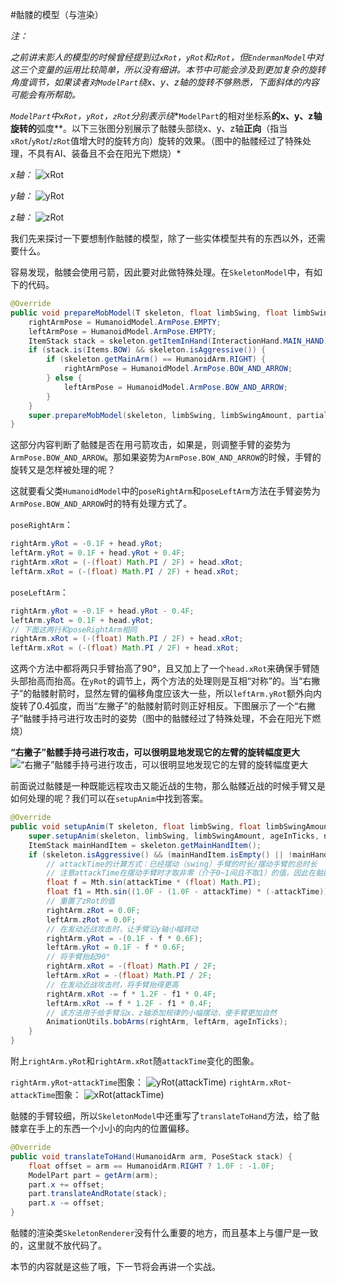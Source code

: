 #骷髅的模型（与渲染）

*注：*  

*之前讲末影人的模型的时候曾经提到过`xRot`，`yRot`和`zRot`，但`EndermanModel`中对这三个变量的运用比较简单，所以没有细讲。本节中可能会涉及到更加复杂的旋转角度调节，如果读者对`ModelPart`绕x、y、z轴的旋转不够熟悉，下面斜体的内容可能会有所帮助。*

*`ModelPart`中`xRot`，`yRot`，`zRot`分别表示绕**`ModelPart`的相对坐标系**的x、y、z轴旋转的**弧度**。以下三张图分别展示了骷髅头部绕x、y、z轴**正向**（指当`xRot`/`yRot`/`zRot`值增大时的旋转方向）旋转的效果。（图中的骷髅经过了特殊处理，不具有AI、装备且不会在阳光下燃烧）*  

*x轴：*
![xRot](images/xRot.webp)

*y轴：*
![yRot](images/yRot.webp)

*z轴：*
![zRot](images/zRot.webp)

我们先来探讨一下要想制作骷髅的模型，除了一些实体模型共有的东西以外，还需要什么。  

容易发现，骷髅会使用弓箭，因此要对此做特殊处理。在`SkeletonModel`中，有如下的代码。
```java
@Override
public void prepareMobModel(T skeleton, float limbSwing, float limbSwingAmount, float partialTicks) {
    rightArmPose = HumanoidModel.ArmPose.EMPTY;
    leftArmPose = HumanoidModel.ArmPose.EMPTY;
    ItemStack stack = skeleton.getItemInHand(InteractionHand.MAIN_HAND);
    if (stack.is(Items.BOW) && skeleton.isAggressive()) {
        if (skeleton.getMainArm() == HumanoidArm.RIGHT) {
            rightArmPose = HumanoidModel.ArmPose.BOW_AND_ARROW;
        } else {
            leftArmPose = HumanoidModel.ArmPose.BOW_AND_ARROW;
        }
    }
    super.prepareMobModel(skeleton, limbSwing, limbSwingAmount, partialTicks);
}
```
这部分内容判断了骷髅是否在用弓箭攻击，如果是，则调整手臂的姿势为`ArmPose.BOW_AND_ARROW`。那如果姿势为`ArmPose.BOW_AND_ARROW`的时候，手臂的旋转又是怎样被处理的呢？

这就要看父类`HumanoidModel`中的`poseRightArm`和`poseLeftArm`方法在手臂姿势为`ArmPose.BOW_AND_ARROW`时的特有处理方式了。   

`poseRightArm`：
```java
rightArm.yRot = -0.1F + head.yRot;
leftArm.yRot = 0.1F + head.yRot + 0.4F;
rightArm.xRot = (-(float) Math.PI / 2F) + head.xRot;
leftArm.xRot = (-(float) Math.PI / 2F) + head.xRot;
```

`poseLeftArm`：
```java
rightArm.yRot = -0.1F + head.yRot - 0.4F;
leftArm.yRot = 0.1F + head.yRot;
// 下面这两行和poseRightArm相同
rightArm.xRot = (-(float) Math.PI / 2F) + head.xRot;
leftArm.xRot = (-(float) Math.PI / 2F) + head.xRot;
```

这两个方法中都将两只手臂抬高了90°，且又加上了一个`head.xRot`来确保手臂随头部抬高而抬高。在`yRot`的调节上，两个方法的处理则是互相“对称”的。当“右撇子”的骷髅射箭时，显然左臂的偏移角度应该大一些，所以`leftArm.yRot`额外向内旋转了0.4弧度，而当“左撇子”的骷髅射箭时则正好相反。下图展示了一个“右撇子”骷髅手持弓进行攻击时的姿势（图中的骷髅经过了特殊处理，不会在阳光下燃烧）  

**“右撇子”骷髅手持弓进行攻击，可以很明显地发现它的左臂的旋转幅度更大**
![“右撇子”骷髅手持弓进行攻击，可以很明显地发现它的左臂的旋转幅度更大](images/right-handed.webp)

前面说过骷髅是一种既能远程攻击又能近战的生物，那么骷髅近战的时候手臂又是如何处理的呢？我们可以在`setupAnim`中找到答案。
```java
@Override
public void setupAnim(T skeleton, float limbSwing, float limbSwingAmount, float ageInTicks, float netHeadYaw, float headPitch) {
    super.setupAnim(skeleton, limbSwing, limbSwingAmount, ageInTicks, netHeadYaw, headPitch);
    ItemStack mainHandItem = skeleton.getMainHandItem();
    if (skeleton.isAggressive() && (mainHandItem.isEmpty() || !mainHandItem.is(Items.BOW))) {
        // attackTime的计算方式：已经摆动（swing）手臂的时长/摆动手臂的总时长
        // 注意attackTime在摆动手臂时才取非零（介于0~1间且不取1）的值，因此在骷髅未摆动手臂进行攻击时以下两个局部变量的值均为0
        float f = Mth.sin(attackTime * (float) Math.PI);
        float f1 = Mth.sin((1.0F - (1.0F - attackTime) * (-attackTime)) * (float) Math.PI);
        // 重置了zRot的值
        rightArm.zRot = 0.0F;
        leftArm.zRot = 0.0F;
        // 在发动近战攻击时，让手臂沿y轴小幅转动
        rightArm.yRot = -(0.1F - f * 0.6F);
        leftArm.yRot = 0.1F - f * 0.6F;
        // 将手臂抬起90°
        rightArm.xRot = -(float) Math.PI / 2F;
        leftArm.xRot = -(float) Math.PI / 2F;
        // 在发动近战攻击时，将手臂抬得更高
        rightArm.xRot -= f * 1.2F - f1 * 0.4F;
        leftArm.xRot -= f * 1.2F - f1 * 0.4F;
        // 该方法用于给手臂沿x、z轴添加规律的小幅摆动，使手臂更加自然
        AnimationUtils.bobArms(rightArm, leftArm, ageInTicks);
    }
}
```
附上`rightArm.yRot`和`rightArm.xRot`随`attackTime`变化的图象。  

`rightArm.yRot`-`attackTime`图象：
![yRot(attackTime)](images/yRot_function.webp)
`rightArm.xRot`-`attackTime`图象：
![xRot(attackTime)](images/xRot_function.webp)

骷髅的手臂较细，所以`SkeletonModel`中还重写了`translateToHand`方法，给了骷髅拿在手上的东西一个小小的向内的位置偏移。
```java
@Override
public void translateToHand(HumanoidArm arm, PoseStack stack) {
    float offset = arm == HumanoidArm.RIGHT ? 1.0F : -1.0F;
    ModelPart part = getArm(arm);
    part.x += offset;
    part.translateAndRotate(stack);
    part.x -= offset;
}
```

骷髅的渲染类`SkeletonRenderer`没有什么重要的地方，而且基本上与僵尸是一致的，这里就不放代码了。  

本节的内容就是这些了哦，下一节将会再讲一个实战。